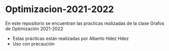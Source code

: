 # Optimizacion-2021-2022
En este repositorio se encuentran las practicas realizadas de la clase Grafos de Optimización 2021-2022
  - Estas prácticas están realizadas por Alberto Hdez Hdez 
  - Uso con precaución
